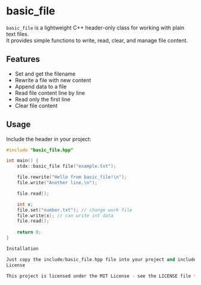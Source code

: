 # basic_file

`basic_file` is a lightweight C++ header-only class for working with plain text files.  
It provides simple functions to write, read, clear, and manage file content.

## Features

- Set and get the filename
- Rewrite a file with new content
- Append data to a file
- Read file content line by line
- Read only the first line
- Clear file content

## Usage

Include the header in your project:

```cpp
#include "basic_file.hpp"

int main() {
    stdx::basic_file file("example.txt");

    file.rewrite("Hello from basic_file!\n");
    file.write("Another line.\n");

    file.read();

    int x;
    file.set("number.txt"); // change work file
    file.write(x); // can write int data
    file.read();
    
    return 0;
}

Installation

Just copy the include/basic_file.hpp file into your project and include it where needed.
License

This project is licensed under the MIT License - see the LICENSE file for details.
